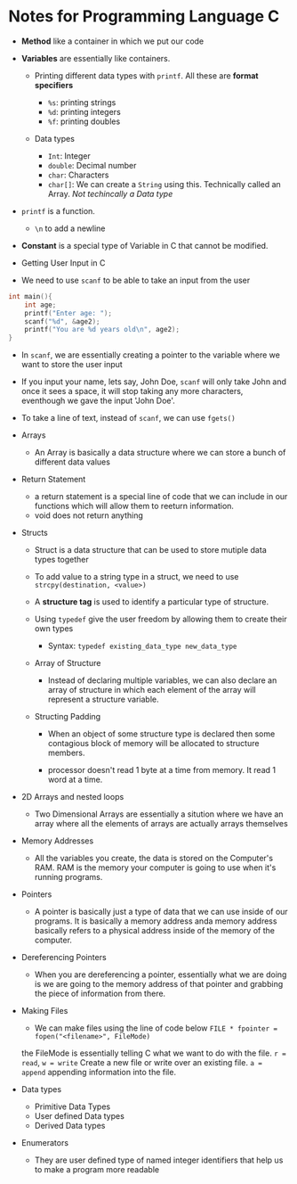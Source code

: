 # Notes for Programming Language C

- **Method** like a container in which we put our code

- **Variables** are essentially like containers.

   - Printing different data types with `printf`. All these are **format specifiers**
      - `%s`: printing strings
      - `%d`: printing integers
      - `%f`: printing doubles

   - Data types
      - `Int`: Integer
      - `double`: Decimal number
      - `char`: Characters
      - `char[]`: We can create a `String` using this. Technically called an Array. *Not techincally a Data type*

- `printf` is a function.

   - `\n` to add a newline

- **Constant** is a special type of Variable in C that cannot be modified.

- Getting User Input in C

- We need to use `scanf` to be able to take an input from the user

```c {"id":"01J31B0DBRJA5KW0SD189EPEN1"}
int main(){
    int age;
    printf("Enter age: ");
    scanf("%d", &age2);
    printf("You are %d years old\n", age2);
}
```

- In `scanf`, we are essentially creating a pointer to the variable where we want to store the user input
- If you input your name, lets say, John Doe, `scanf` will only take John and once it sees a space, it will stop taking any more characters, eventhough we gave the input 'John Doe'.
- To take a line of text, instead of `scanf`, we can use `fgets()`

- Arrays

   - An Array is basically a data structure where we can store a bunch of different data values

- Return Statement

   - a return statement is a special line of code that we can include in our functions which will allow them to reeturn information.
   - void does not return anything

- Structs
    - Struct is a data structure that can be used to store mutiple data types together

    - To add value to a string type in a struct, we need to use `strcpy(destination, <value>)`

    - A **structure tag** is used to identify a particular type of structure.

    - Using `typedef` give the user freedom by allowing them to create their own types
        - Syntax: `typedef existing_data_type new_data_type`
    
    - Array of Structure
        - Instead of declaring multiple variables, we can also declare an array of structure in which each element of the array will represent a structure variable.
    
    - Structing Padding
        - When an object of some structure type is declared then some contagious block of memory will be allocated to structure members.
        
        - processor doesn't read 1 byte at a time from memory. It read 1 word at a time.


- 2D Arrays and nested loops
    
    - Two Dimensional Arrays are essentially a sitution where we have an array where all the elements of arrays are actually arrays themselves

- Memory Addresses
    
    - All the variables you create, the data is stored on the Computer's RAM. RAM is the memory your computer is going to use when it's running programs.

- Pointers
    - A pointer is basically just a type of data that we can use inside of our programs. It is basically a memory address anda memory address basically refers to a physical address inside of the memory of the computer.

- Dereferencing Pointers
    
    - When you are dereferencing a pointer, essentially what we are doing is we are going to the memory address of that pointer and grabbing the piece of information from there.

- Making Files
    - We can make files using the line of code below
    `FILE * fpointer = fopen("<filename>", FileMode)`
    
    the FileMode is essentially telling C what we want to do with the file.
    `r = read`, 
    `w = write` Create a new file or write over an existing file. `a = append` appending information into the file.

- Data types
    
    - Primitive Data Types
    - User defined Data types
    - Derived Data types

- Enumerators
    - They are user defined type of named integer identifiers that help us to make a program more readable